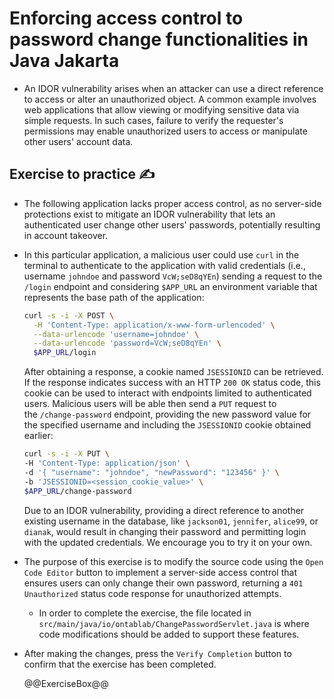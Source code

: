 # Enforcing access control to password change functionalities in Java Jakarta

* An IDOR vulnerability arises when an attacker can use a direct reference to access or alter an unauthorized object. A common example involves web applications that allow viewing or modifying sensitive data via simple requests. In such cases, failure to verify the requester's permissions may enable unauthorized users to access or manipulate other users' account data.

## Exercise to practice :writing_hand:

* The following application lacks proper access control, as no server-side protections exist to mitigate an IDOR vulnerability that lets an authenticated user change other users' passwords, potentially resulting in account takeover.
* In this particular application, a malicious user could use `curl` in the terminal to authenticate to the application with valid credentials (i.e., username `johndoe` and password `VcW;seD8qYEn`) sending a request to the `/login` endpoint and considering `$APP_URL` an environment variable that represents the base path of the application:

  ```bash
  curl -s -i -X POST \
    -H 'Content-Type: application/x-www-form-urlencoded' \
    --data-urlencode 'username=johndoe' \
    --data-urlencode 'password=VcW;seD8qYEn' \
    $APP_URL/login
  ```

  After obtaining a response, a cookie named `JSESSIONID` can be retrieved. If the response indicates success with an HTTP `200 OK` status code, this cookie can be used to interact with endpoints limited to authenticated users.
  Malicious users will be able then send a `PUT` request to the `/change-password` endpoint, providing the new password value for the specified username and including the `JSESSIONID` cookie obtained earlier:

  ```bash
  curl -s -i -X PUT \
  -H 'Content-Type: application/json' \
  -d '{ "username": "johndoe", "newPassword": "123456" }' \
  -b 'JSESSIONID=<session_cookie_value>' \
  $APP_URL/change-password
  ```

  Due to an IDOR vulnerability, providing a direct reference to another existing username in the database, like `jackson01`, `jennifer`, `alice99`, or `dianak`, would result in changing their password and permitting login with the updated credentials. We encourage you to try it on your own.
* The purpose of this exercise is to modify the source code using the `Open Code Editor` button to implement a server-side access control that ensures users can only change their own password, returning a `401 Unauthorized` status code response for unauthorized attempts.
  * In order to complete the exercise, the file located in `src/main/java/io/ontablab/ChangePasswordServlet.java` is where code modifications should be added to support these features.
* After making the changes, press the `Verify Completion` button to confirm that the exercise has been completed.

  @@ExerciseBox@@
